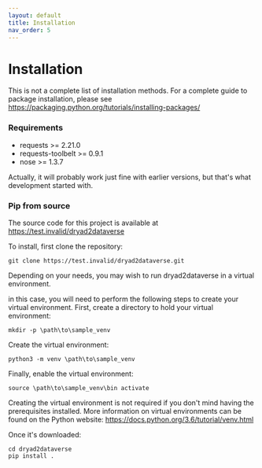 ```yaml
---
layout: default
title: Installation  
nav_order: 5
---
```



# Installation

This is not a complete list of installation methods. For a complete guide to package installation, please see <https://packaging.python.org/tutorials/installing-packages/>

### Requirements

* requests >= 2.21.0  
* requests-toolbelt >= 0.9.1
* nose >= 1.3.7 

Actually, it will probably work just fine with earlier versions, but that's what development started with.

### Pip from source

The source code for this project is available at <https://test.invalid/dryad2dataverse>

To install, first clone the repository:

`git clone https://test.invalid/dryad2dataverse.git`

Depending on your needs, you may wish to run dryad2dataverse in a virtual environment.

in this case, you will need to perform the following steps to create your virtual environment. First, create a directory to hold your virtual environment:

`mkdir -p \path\to\sample_venv`

Create the virtual environment:

`python3 -m venv \path\to\sample_venv`

Finally, enable the virtual environment:

`source \path\to\sample_venv\bin activate`

Creating the virtual environment is not required if you don't mind having the prerequisites installed. More information on virtual environments can be found on the Python website: <https://docs.python.org/3.6/tutorial/venv.html>

Once it's downloaded:

```
cd dryad2dataverse
pip install .
```
